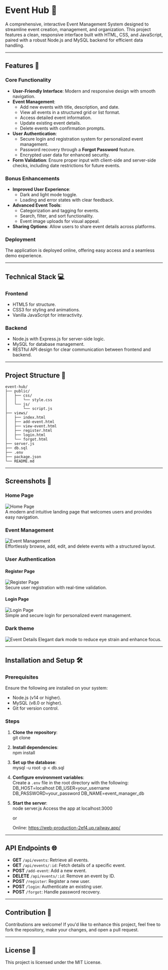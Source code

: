 # Event Hub 🌟  
A comprehensive, interactive Event Management System designed to streamline event creation, management, and organization. This project features a clean, responsive interface built with HTML, CSS, and JavaScript, paired with a robust Node.js and MySQL backend for efficient data handling.

---

## Features 🎉  

### Core Functionality  
- **User-Friendly Interface**: Modern and responsive design with smooth navigation.  
- **Event Management**:  
  - Add new events with title, description, and date.  
  - View all events in a structured grid or list format.  
  - Access detailed event information.  
  - Update existing event details.  
  - Delete events with confirmation prompts.  
- **User Authentication**:  
  - Secure login and registration system for personalized event management.  
  - Password recovery through a **Forgot Password** feature.  
  - Encrypted user data for enhanced security.  
- **Form Validation**: Ensure proper input with client-side and server-side checks, including date restrictions for future events.  

### Bonus Enhancements  
- **Improved User Experience**:  
  - Dark and light mode toggle.  
  - Loading and error states with clear feedback.  
- **Advanced Event Tools**:  
  - Categorization and tagging for events.  
  - Search, filter, and sort functionality.  
  - Event image uploads for visual appeal.  
- **Sharing Options**: Allow users to share event details across platforms.  

### Deployment  
The application is deployed online, offering easy access and a seamless demo experience.  

---

## Technical Stack 💻  

### Frontend  
- HTML5 for structure.  
- CSS3 for styling and animations.  
- Vanilla JavaScript for interactivity.  

### Backend  
- Node.js with Express.js for server-side logic.  
- MySQL for database management.  
- RESTful API design for clear communication between frontend and backend.  

---

## Project Structure 📁  
```
event-hub/
├── public/
│   ├── css/
│   │   └── style.css
│   └── js/
│       └── script.js
├── views/
│   ├── index.html
│   ├── add-event.html
│   ├── view-event.html
│   ├── register.html
│   ├── login.html
│   └── forgot.html
├── server.js
├── db.sql
├── .env
├── package.json
└── README.md
```

---

## Screenshots 📸  

### Home Page  
![Home Page](screenshots/home.png)  
A modern and intuitive landing page that welcomes users and provides easy navigation.  

### Event Management  
![Event Management](screenshots/event.png)  
Effortlessly browse, add, edit, and delete events with a structured layout.  

### User Authentication  
#### Register Page  
![Register Page](screenshots/register.png)  
Secure user registration with real-time validation.  

#### Login Page  
![Login Page](screenshots/login.png)  
Simple and secure login for personalized event management.  

### Dark theme  
![Event Details](screenshots/dark.png)
Elegant dark mode to reduce eye strain and enhance focus.

---

## Installation and Setup 🛠️  

### Prerequisites  
Ensure the following are installed on your system:  
- Node.js (v14 or higher).  
- MySQL (v8.0 or higher).  
- Git for version control.  

### Steps  
1. **Clone the repository**:  
   git clone <repository-url>

2. **Install dependencies**:  
   npm install

3. **Set up the database**:  
   mysql -u root -p < db.sql

4. **Configure environment variables**:  
   Create a `.env` file in the root directory with the following:  
   DB_HOST=localhost
   DB_USER=your_username
   DB_PASSWORD=your_password
   DB_NAME=event_manager_db

5. **Start the server**:  
   node server.js
   Access the app at localhost:3000

   or 

   Online: https://web-production-2ef4.up.railway.app/
---

## API Endpoints 🌐  
- **GET** `/api/events`: Retrieve all events.  
- **GET** `/api/events/:id`: Fetch details of a specific event.  
- **POST** `/add-event`: Add a new event.  
- **DELETE** `/api/events/:id`: Remove an event by ID.  
- **POST** `/register`: Register a new user.  
- **POST** `/login`: Authenticate an existing user.  
- **POST** `/forgot`: Handle password recovery.  

---

## Contribution 🤝  
Contributions are welcome! If you'd like to enhance this project, feel free to fork the repository, make your changes, and open a pull request.  

---

## License 📜  
This project is licensed under the MIT License.